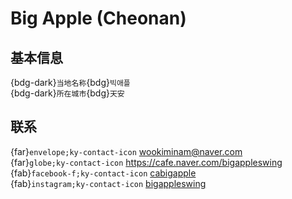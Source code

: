 # Big Apple (Cheonan)

## 基本信息

{bdg-dark}`当地名称`{bdg}`빅애플`  
{bdg-dark}`所在城市`{bdg}`天安`  

## 联系

{far}`envelope;ky-contact-icon` <wookiminam@naver.com>  
{far}`globe;ky-contact-icon` <https://cafe.naver.com/bigappleswing>  
{fab}`facebook-f;ky-contact-icon` [cabigapple](https://www.facebook.com/cabigapple)  
{fab}`instagram;ky-contact-icon` [bigappleswing](http://instagram.com/bigappleswing)  
